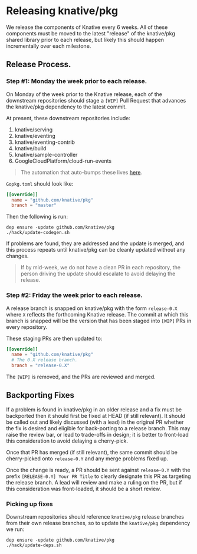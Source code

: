# Releasing knative/pkg

We release the components of Knative every 6 weeks. All of these components must
be moved to the latest "release" of the knative/pkg shared library prior to each
release, but likely this should happen incrementally over each milestone.

## Release Process.

### Step #1: Monday the week prior to each release.

On Monday of the week prior to the Knative release, each of the downstream
repositories should stage a `[WIP]` Pull Request that advances the knative/pkg
dependency to the latest commit.

At present, these downstream repositories include:

1. knative/serving
1. knative/eventing
1. knative/eventing-contrib
1. knative/build
1. knative/sample-controller
1. GoogleCloudPlatform/cloud-run-events

> The automation that auto-bumps these lives
> [here](https://github.com/mattmoor/knobots/tree/knative/cmd/periodic/kodata).

`Gopkg.toml` should look like:

```toml
[[override]]
  name = "github.com/knative/pkg"
  branch = "master"
```

Then the following is run:

```shell
dep ensure -update github.com/knative/pkg
./hack/update-codegen.sh
```

If problems are found, they are addressed and the update is merged, and this
process repeats until knative/pkg can be cleanly updated without any changes.

> If by mid-week, we do not have a clean PR in each repository, the person
> driving the update should escalate to avoid delaying the release.

### Step #2: Friday the week prior to each release.

A release branch is snapped on knative/pkg with the form `release-0.X` where `X`
reflects the forthcoming Knative release. The commit at which this branch is
snapped will be the version that has been staged into `[WIP]` PRs in every
repository.

These staging PRs are then updated to:

```toml
[[override]]
  name = "github.com/knative/pkg"
  # The 0.X release branch.
  branch = "release-0.X"
```

The `[WIP]` is removed, and the PRs are reviewed and merged.

## Backporting Fixes

If a problem is found in knative/pkg in an older release and a fix must be
backported then it should first be fixed at HEAD (if still relevant). It should
be called out and likely discussed (with a lead) in the original PR whether the
fix is desired and eligible for back-porting to a release branch. This may raise
the review bar, or lead to trade-offs in design; it is better to front-load this
consideration to avoid delaying a cherry-pick.

Once that PR has merged (if still relevant), the same commit should be
cherry-picked onto `release-0.Y` and any merge problems fixed up.

Once the change is ready, a PR should be sent against `release-0.Y` with the
prefix `[RELEASE-0.Y] Your PR Title` to clearly designate this PR as targeting
the release branch. A lead will review and make a ruling on the PR, but if this
consideration was front-loaded, it should be a short review.

### Picking up fixes

Downstream repositories should reference `knative/pkg` release branches from
their own release branches, so to update the `knative/pkg` dependency we run:

```shell
dep ensure -update github.com/knative/pkg
./hack/update-deps.sh
```
